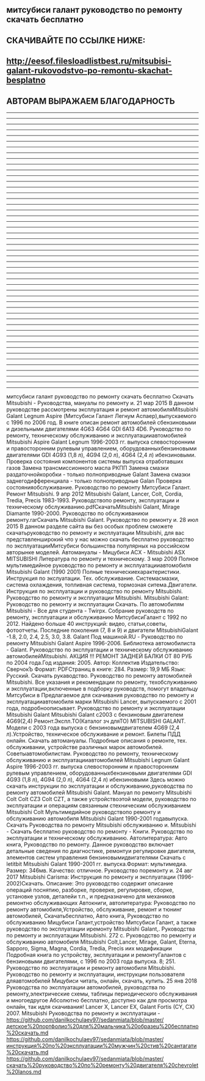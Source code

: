 митсубиси галант руководство по ремонту скачать бесплатно
--------------------------------------------------
СКАЧИВАЙТЕ ПО ССЫЛКЕ НИЖЕ:
--------------------------------------------------
http://eesof.filesloadlistbest.ru/mitsubisi-galant-rukovodstvo-po-remontu-skachat-besplatno
--------------------------------------------------
АВТОРАМ ВЫРАЖАЕМ БЛАГОДАРНОСТЬ
--------------------------------------------------
--------------------------------------------------
--------------------------------------------------
--------------------------------------------------
--------------------------------------------------
--------------------------------------------------
--------------------------------------------------
--------------------------------------------------
--------------------------------------------------
--------------------------------------------------
--------------------------------------------------
--------------------------------------------------
--------------------------------------------------
--------------------------------------------------
--------------------------------------------------
--------------------------------------------------
--------------------------------------------------
--------------------------------------------------
--------------------------------------------------
--------------------------------------------------
--------------------------------------------------
--------------------------------------------------
--------------------------------------------------
--------------------------------------------------
--------------------------------------------------
--------------------------------------------------
--------------------------------------------------
--------------------------------------------------
--------------------------------------------------
--------------------------------------------------
--------------------------------------------------
--------------------------------------------------
--------------------------------------------------
--------------------------------------------------
--------------------------------------------------
--------------------------------------------------
--------------------------------------------------
--------------------------------------------------
--------------------------------------------------
--------------------------------------------------
--------------------------------------------------
--------------------------------------------------
--------------------------------------------------
--------------------------------------------------
--------------------------------------------------
--------------------------------------------------
--------------------------------------------------
--------------------------------------------------
--------------------------------------------------
--------------------------------------------------
митсубиси галант руководство по ремонту скачать бесплатно Скачать Mitsubishi - Руководства, мануалы по ремонту и. 21 мар 2015  В данном руководстве рассмотрены эксплуатация и ремонт автомобиляMitsubishi Galant  Legnum  Aspire (Митсубиси Галант  Легнум  Аспаер),выпускаемого с 1996 по 2006 год. В книге описан ремонт автомобилей сбензиновыми и дизельными двигателями 4G63  4G64  GDI  6А13  4D6. Руководство по ремонту, техническому обслуживанию и эксплуатацииавтомобилей Mitsubishi Aspire  Galant  Legnum 1996-2003 гг. выпуска слевосторонним и правосторонним рулевым управлением, оборудованныхбензиновыми двигателями GDI 4G93 (1,8 л), 4G94 (2,0 л), 4G64 (2,4 л) ибензиновыми. Проверка состояния компонентов системы выпуска отработавших газов Замена трансмиссионного масла РКПП  Замена смазки раздаточнойкоробки - только полноприводные Galant  Замена смазки заднегодифференциала - только полноприводные Galan  Проверка состоянияобслуживание. Руководство по ремонту Митсубиси Галант. Ремонт Mitsubishi. 9 апр 2012  Mitsubishi Galant, Lancer, Colt, Cordia, Tredia, Precis 1983-1993. Руководствопо ремонту, эксплуатации и техническому обслуживанию.pdfСкачатьMitsubishi Galant, Mirage Diamante 1990-2000. Руководство по обслуживаниюи ремонту.rarСкачать Mitsubishi Galant. Руководство по ремонту и. 28 июл 2015  В данном разделе сайта вы без особых проблем сможете скачатьруководство по ремонту и эксплуатации Mitsubishi, для вас представленширокий  что у нас можно скачать бесплатно руководство по эксплуатацииМитсубиси большинства популярных на российском авторынке моделей. Автомануалы - Мицубиси АСХ - Mitsubishi ASX
MITSUBISHI Литература по ремонту и техническому. 3 мар 2009  Полное мультимедийное руководство по ремонту и эксплуатацииавтомобиля Mitsubishi Galant (1990  2001) Полные техническиехарактеристики. Инструкция по экслуатации. Тех. обслуживание. Системасмазки, система охлаждения, топливная система, тормозная ситема.Двигатели. Инструкция по эксплуатации и руководство по ремонту Mitsubishi. Руководство по ремонту и эксплуатации Mitsubishi. Mitsubishi Galant: Руководство по ремонту и эксплуатации Скачать. По автомобилям Mitsubishi - Все для студента - Twirpx. Собрание руководств по ремонту, эксплуатации и обслуживанию МитсубисиГалант с 1992 по 2012. Найдено больше 40 инструкций: видео, статьи,советы, фотоотчеты. Последние поколения (7, 8 и 9) и двигатели MitsubishiGalant -1.8, 2.0, 2.4, 2.5, 3.0, 3.8. Galant  Под машиной.RU -
Руководство по ремонту Mitsubishi Galant  Aspire 1996-2006. Библиотека автомобилиста - Galant. Руководство по эксплуатации и техническому обслуживанию автомобилейMitsubishi.  АКЦИЯ !!! РЕМОНТ ЗАДНЕЙ БАЛКИ ОТ 80 РУБ  по 2004 года.Год издания: 2005. Автор: Коллектив Издательство: СверчокЪ Формат: PDFСтраниц в книге: 284. Размер: 19,9 МБ Язык: Русский. Скачать рукаводство. Руководство по ремонту автомобилей Mitsubishi. Все указания и рекомендации по ремонту, техобслуживанию и эксплуатации,включенные в подборку руководств, помогут владельцу Митсубиси в Предлагаемое для скачивания руководство по ремонту и эксплуатацииавтомобиля марки Mitsubishi Lancer, выпускаемого с 2001 года, подробноописывает. Руководство по ремонту и эксплуатации Mitsubishi Galant Mitsubishi Galant с2003 с бензиновым двигателем 4G69(2,4) Ремонт.Экспл.ТО(Каталог зч дляТО) MITSUBISHI GALANT. Модели с 2003 года выпуска с бензиновымдвигателем 4G69 (2,4 л).Устройство, техническое обслуживание и ремонт. Билеты ПДД онлайн. Скачать автомануалы. Подробные описания о ремонте, тех. обслуживании, устройстве различных марок автомобилей. Советыавтомобилистам. Руководство по ремонту, техническому обслуживанию и эксплуатацииавтомобилей Mitsubishi Legnum  Galant  Aspire 1996-2003 гг. выпуска слевосторонним и правосторонним рулевым управлением, оборудованныхбензиновыми двигателями GDI 4G93 (1,8 л), 4G94 (2,0 л), 4G64 (2,4 л) ибензиновыми
Здесь можно скачать инструкции по эксплуатации и обслуживанию,руководства по ремонту автомобилей Mitsubishi Galant. Мануал по ремонту Mitsubishi Colt  Colt CZ3  Colt CZT, а также устройствоэтой модели, руководство по эксплуатации и операциям связанным стехническим обслуживанием Mitsubishi Colt  Мультимедийное руководствопо ремонту и обслуживанию автомобиля Mitsubishi Galant 1990-2001 годавыпуска. Скачать Руководства по ремонту Mitsubishi обслуживанию и. Mitsubishi - Скачать бесплатно руководство по ремонту - Книги. Руководство по эксплуатации и техническому обслуживанию. Автолитература: Авто книга, Руководство по ремонту. Данное руководство включает детальные сведения по диагностике, ремонтуи регулировке двигателя, элементов систем управления бензиновымидвигателями  Скачать c letitbit Mitsubishi Galant 1990-2001 гг. выпуска.Формат: мультимедиа. Размер: 346мв. Качество: отличное. Руководство поремонту и. 24 авг 2017  Mitsubishi Carisma: Инструкция по ремонту и эксплуатации (1996-2002)Скачать. Описание: Это руководство содержит описание операций поснятию, разборке, проверке, регулировке, сборке, установке узлов, деталейи т.п., и предназначено для механиков ремонтно обслуживающих
Автокниги, автолитература: Руководство по ремонту автомобиля,Устройство, обслуживание, ремонт и тюнинг автомобилей, Скачатьбесплатно, Авто книга,  Руководство по обслуживанию Мицубиси Галант,устройство Митсубиси Галант, а также руководство по эксплуатации иремонту Mitsubishi Galant,. Руководства по ремонту и эксплуатации Mitsubishi. 272 с. Руководство по ремонту и обслуживанию автомобиля Mitsubishi Colt,Lancer, Mirage, Galant, Eterna, Sapporo, Sigma, Magna, Cordia, Tredia, Precis иих модификации  Подробная книга по устройству, эксплуатации и ремонтуГалантов с бензиновыми двигателями, с 1996 по 2003 года выпуска. 8; 251. Руководство по эксплуатации и ремонту автомобиля Mitsubishi. Руководство по ремонту и эксплуатации, инструкции пользователя дляавтомобилей Мицубиси читать, онлайн, скачать, купить. 25 янв 2018  Руководства по эксплуатации автомобилей, руководства по ремонту,электрические схемы, таблицы периодического обслуживания и многоедругое Абсолютно бесплатно, доступно как для просмотра онлайн, так идля скачивания!  Lancer X, Lancer EX, Galant Fortis (CY, CX) 2007. Mitsubishi Руководства по ремонту и эксплуатации -
https://github.com/danilkochulaev97/sedanmiata/blob/master/детское%20портфолио%20для%20мальчика%20образец%20бесплатно%20скачать.md
https://github.com/danilkochulaev97/sedanmiata/blob/master/инструкция%20по%20эксплуатации%20мужчин%20стив%20сантагати%20скачать.md
https://github.com/danilkochulaev97/sedanmiata/blob/master/скачать%20руководство%20по%20ремонту%20двигателя%20chevrolet%20lanos.md